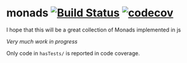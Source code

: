 monads [![Build Status](https://travis-ci.org/dotnetCarpenter/monads.svg?branch=master)](https://travis-ci.org/dotnetCarpenter/monads) [![codecov](https://codecov.io/gh/dotnetCarpenter/monads/branch/master/graph/badge.svg)](https://codecov.io/gh/dotnetCarpenter/monads)
============

I hope that this will be a great collection of Monads implemented in js

*Very much work in progress*

Only code in `hasTests/` is reported in code coverage.